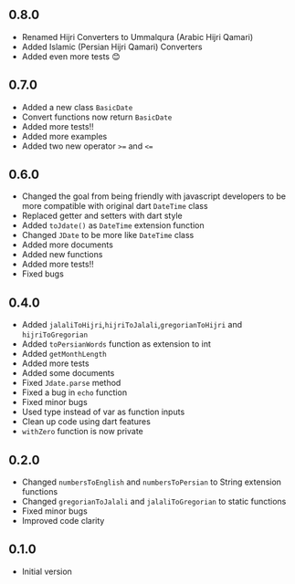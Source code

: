 ## 0.8.0

- Renamed Hijri Converters to Ummalqura (Arabic Hijri Qamari)
- Added Islamic (Persian Hijri Qamari) Converters
- Added even more tests 😊

## 0.7.0

- Added a new class `BasicDate`
- Convert functions now return `BasicDate`
- Added more tests!!
- Added more examples
- Added two new operator `>=` and `<=`  

## 0.6.0

- Changed the goal from being friendly with javascript developers to be more compatible with original dart `DateTime` class
- Replaced getter and setters with dart style
- Added `toJdate()` as `DateTime` extension function
- Changed `JDate` to be more like `DateTime` class
- Added more documents
- Added new functions  
- Added more tests!!
- Fixed bugs 


## 0.4.0

- Added `jalaliToHijri`,`hijriToJalali`,`gregorianToHijri` and `hijriToGregorian`
- Added `toPersianWords` function as extension to int 
- Added `getMonthLength`
- Added more tests
- Added some documents
- Fixed `Jdate.parse` method
- Fixed a bug in `echo` function 
- Fixed minor bugs
- Used type instead of var as function inputs 
- Clean up code using dart features
- `withZero` function is now private


## 0.2.0

- Changed `numbersToEnglish` and `numbersToPersian` to String extension functions
- Changed `gregorianToJalali` and `jalaliToGregorian` to static functions
- Fixed minor bugs
- Improved code clarity


## 0.1.0

- Initial version
